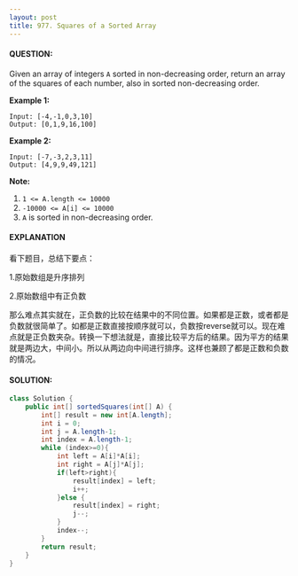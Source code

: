 ```yaml
---
layout: post
title: 977. Squares of a Sorted Array
---
```


#### QUESTION:

Given an array of integers `A` sorted in non-decreasing order, return an array of the squares of each number, also in sorted non-decreasing order.

**Example 1:**

```
Input: [-4,-1,0,3,10]
Output: [0,1,9,16,100]
```

**Example 2:**

```
Input: [-7,-3,2,3,11]
Output: [4,9,9,49,121]
```

**Note:**

1. `1 <= A.length <= 10000`
2. `-10000 <= A[i] <= 10000`
3. `A` is sorted in non-decreasing order.

#### EXPLANATION

看下题目，总结下要点：

1.原始数组是升序排列

2.原始数组中有正负数

那么难点其实就在，正负数的比较在结果中的不同位置。如果都是正数，或者都是负数就很简单了。如都是正数直接按顺序就可以，负数按reverse就可以。现在难点就是正负数夹杂。转换一下想法就是，直接比较平方后的结果。因为平方的结果就是两边大，中间小。所以从两边向中间进行排序。这样也兼顾了都是正数和负数的情况。

#### SOLUTION:

```JAVA
class Solution {
    public int[] sortedSquares(int[] A) {
        int[] result = new int[A.length];
        int i = 0;
        int j = A.length-1;
        int index = A.length-1;
        while (index>=0){
            int left = A[i]*A[i];
            int right = A[j]*A[j];
            if(left>right){
                result[index] = left;
                i++;
            }else {
                result[index] = right;
                j--;
            }
            index--;
        }
        return result;
    }
}
```


